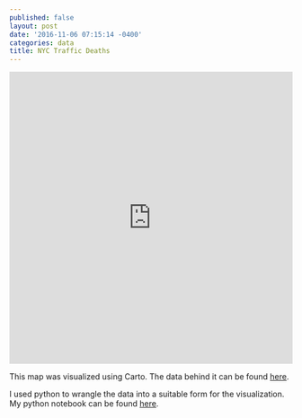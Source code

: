 ```yaml
---
published: false
layout: post
date: '2016-11-06 07:15:14 -0400'
categories: data
title: NYC Traffic Deaths
---
```

<iframe width="100%" height="520" frameborder="0" src="https://willgeary.carto.com/viz/0891f228-a478-11e6-b997-0e3ebc282e83/embed_map" allowfullscreen webkitallowfullscreen mozallowfullscreen oallowfullscreen msallowfullscreen></iframe>

This map was visualized using Carto. The data behind it can be found [here](https://data.cityofnewyork.us/Public-Safety/NYPD-Motor-Vehicle-Collisions/h9gi-nx95/data).

I used python to wrangle the data into a suitable form for the visualization. My python notebook can be found [here](https://github.com/willgeary/nyctrafficdeaths/blob/master/README.md).
